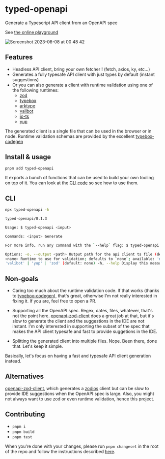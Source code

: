 # typed-openapi

Generate a Typescript API client from an OpenAPI spec

See [the online playground](https://typed-openapi-astahmer.vercel.app/)

![Screenshot 2023-08-08 at 00 48 42](https://github.com/astahmer/typed-openapi/assets/47224540/3016fa92-e09a-41f3-a95f-32caa41325da)

## Features

- Headless API client, bring your own fetcher ! (fetch, axios, ky, etc...)
- Generates a fully typesafe API client with just types by default (instant suggestions)
- Or you can also generate a client with runtime validation using one of the following runtimes:
  - [zod](https://zod.dev/)
  - [typebox](https://github.com/sinclairzx81/typebox)
  - [arktype](https://arktype.io/)
  - [valibot](https://valibot.dev/)
  - [io-ts](https://gcanti.github.io/io-ts/)
  - [yup](https://github.com/jquense/yup)

The generated client is a single file that can be used in the browser or in node. Runtime validation schemas are
provided by the excellent [typebox-codegen](https://github.com/sinclairzx81/typebox-codegen)

## Install & usage

```sh
pnpm add typed-openapi
```

It exports a bunch of functions that can be used to build your own tooling on top of it. You can look at the
[CLI code](packages/typed-openapi/src/cli.ts) so see how to use them.

## CLI

```sh
npx typed-openapi -h
```

```sh
typed-openapi/0.1.3

Usage: $ typed-openapi <input>

Commands: <input> Generate

For more info, run any command with the `--help` flag: $ typed-openapi --help

Options: -o, --output <path> Output path for the api client ts file (defaults to `<input>.<runtime>.ts`) -r, --runtime
<name> Runtime to use for validation; defaults to `none`; available: 'none' | 'arktype' | 'io-ts' | 'typebox' |
'valibot' | 'yup' | 'zod' (default: none) -h, --help Display this message -v, --version Display version number
```

## Non-goals

- Caring too much about the runtime validation code. If that works (thanks to
  [typebox-codegen](https://github.com/sinclairzx81/typebox-codegen)), that's great, otherwise I'm not really interested
  in fixing it. If you are, feel free to open a PR.

- Supporting all the OpenAPI spec. Regex, dates, files, whatever, that's not the point here.
  [openapi-zod-client](https://github.com/astahmer/openapi-zod-client) does a great job at that, but it's slow to
  generate the client and the suggestions in the IDE are not instant. I'm only interested in supporting the subset of
  the spec that makes the API client typesafe and fast to provide suggetions in the IDE.

- Splitting the generated client into multiple files. Nope. Been there, done that. Let's keep it simple.

Basically, let's focus on having a fast and typesafe API client generation instead.

## Alternatives

[openapi-zod-client](https://github.com/astahmer/openapi-zod-client), which generates a
[zodios](https://github.com/ecyrbe/zodios) client but can be slow to provide IDE suggestions when the OpenAPI spec is
large. Also, you might not always want to use zod or even runtime validation, hence this project.

## Contributing

- `pnpm i`
- `pnpm build`
- `pnpm test`

When you're done with your changes, please run `pnpm changeset` in the root of the repo and follow the instructions
described [here](https://github.com/changesets/changesets/blob/main/docs/intro-to-using-changesets.md).

